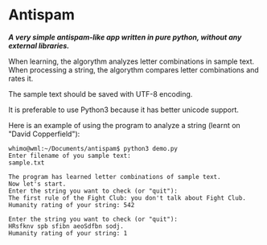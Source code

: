 # Antispam
***A very simple antispam-like app written in pure python, without any external libraries.***

When learning, the algorythm analyzes letter combinations in sample text.
When processing a string, the algorythm compares letter combinations and rates it.

The sample text should be saved with UTF-8 encoding.

It is preferable to use Python3 because it has better unicode support.


Here is an example of using the program to analyze a string (learnt on "David Copperfield"):
```
whimo@wml:~/Documents/antispam$ python3 demo.py
Enter filename of you sample text:
sample.txt

The program has learned letter combinations of sample text.
Now let's start.
Enter the string you want to check (or "quit"):
The first rule of the Fight Club: you don't talk about Fight Club.
Humanity rating of your string: 542

Enter the string you want to check (or "quit"):
HRsfknv spb sfibn aeoSdfbn sodj.
Humanity rating of your string: 1
```
